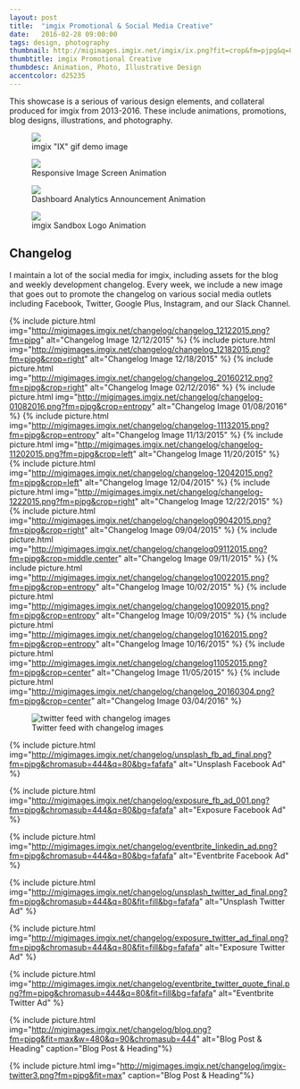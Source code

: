 ```yaml
---
layout: post
title:  "imgix Promotional & Social Media Creative"
date:   2016-02-28 09:00:00
tags: design, photography
thumbnail: http://migimages.imgix.net/imgix/ix.png?fit=crop&fm=pjpg&q=85&chromasub=444
thumbtitle: imgix Promotional Creative
thumbdesc: Animation, Photo, Illustrative Design
accentcolor: d25235
---
```


<section>
<p>This showcase is a serious of various design elements, and collateral produced for imgix from 2013-2016. These include animations, promotions, blog designs, illustrations, and photography. </p>
<figure>
<img src="http://migimages.imgix.net/gif/ixani.gif">
<figcaption>
	imgix "IX" gif demo image
</figcaption>
</figure>
<figure>
<img src="http://migimages.imgix.net/gif/screens.gif">
<figcaption>
	Responsive Image Screen Animation
</figcaption>
</figure>
<figure>
<img src="http://migimages.imgix.net/gif/dashboard.gif">
<figcaption>
	Dashboard Analytics Announcement Animation
</figcaption>
</figure>
<figure>
<img src="http://migimages.imgix.net/gif/sandbox.gif">
<figcaption>
	imgix Sandbox Logo Animation
</figcaption>
</figure>
<h2>Changelog</h2>
<p>I maintain a lot of the social media for imgix, including assets for the blog and weekly development changelog. Every week, we include a new image that goes out to promote the changelog on various social media outlets including Facebook, Twitter, Google Plus, Instagram, and our Slack Channel.</p>

</section>






{% include picture.html img="http://migimages.imgix.net/changelog/changelog_12122015.png?fm=pjpg" alt="Changelog Image 12/12/2015" %}
{% include picture.html img="http://migimages.imgix.net/changelog/changelog_12182015.png?fm=pjpg&crop=right" alt="Changelog Image 12/18/2015" %}
{% include picture.html img="http://migimages.imgix.net/changelog/changelog_20160212.png?fm=pjpg&crop=right" alt="Changelog Image 02/12/2016" %}
{% include picture.html img="http://migimages.imgix.net/changelog/changelog-01082016.png?fm=pjpg&crop=entropy" alt="Changelog Image 01/08/2016" %}
{% include picture.html img="http://migimages.imgix.net/changelog/changelog-11132015.png?fm=pjpg&crop=entropy" alt="Changelog Image 11/13/2015" %}
{% include picture.html img="http://migimages.imgix.net/changelog/changelog-11202015.png?fm=pjpg&crop=left" alt="Changelog Image 11/20/2015" %}
{% include picture.html img="http://migimages.imgix.net/changelog/changelog-12042015.png?fm=pjpg&crop=left" alt="Changelog Image 12/04/2015" %}
{% include picture.html img="http://migimages.imgix.net/changelog/changelog-1222015.png?fm=pjpg&crop=right" alt="Changelog Image 12/22/2015" %}
{% include picture.html img="http://migimages.imgix.net/changelog/changelog09042015.png?fm=pjpg&crop=right" alt="Changelog Image 09/04/2015" %}
{% include picture.html img="http://migimages.imgix.net/changelog/changelog09112015.png?fm=pjpg&crop=middle,center" alt="Changelog Image 09/11/2015" %}
{% include picture.html img="http://migimages.imgix.net/changelog/changelog10022015.png?fm=pjpg&crop=entropy" alt="Changelog Image 10/02/2015" %}
{% include picture.html img="http://migimages.imgix.net/changelog/changelog10092015.png?fm=pjpg&crop=entropy" alt="Changelog Image 10/09/2015" %}
{% include picture.html img="http://migimages.imgix.net/changelog/changelog10162015.png?fm=pjpg&crop=entropy" alt="Changelog Image 10/16/2015" %}
{% include picture.html img="http://migimages.imgix.net/changelog/changelog11052015.png?fm=pjpg&crop=center" alt="Changelog Image 11/05/2015" %}
{% include picture.html img="http://migimages.imgix.net/changelog/changelog_20160304.png?fm=pjpg&crop=center" alt="Changelog Image 03/04/2016" %}





<section>
	<figure>
	<img src="http://migimages.imgix.net/changelog/imgix-twitter.jpg?fm=pjpg&fit=max&w=480&q=90&chromasub=444" alt="twitter feed with changelog images">
	<figcaption>
	Twitter feed with changelog images
</figcaption>
</figure>
	
</section>




{% include picture.html img="http://migimages.imgix.net/changelog/unsplash_fb_ad_final.png?fm=pjpg&chromasub=444&q=80&bg=fafafa" alt="Unsplash Facebook Ad" %}


{% include picture.html img="http://migimages.imgix.net/changelog/exposure_fb_ad_001.png?fm=pjpg&chromasub=444&q=80&bg=fafafa" alt="Exposure Facebook Ad" %}

{% include picture.html img="http://migimages.imgix.net/changelog/eventbrite_linkedin_ad.png?fm=pjpg&chromasub=444&q=80&bg=fafafa" alt="Eventbrite Facebook Ad" %}

{% include picture.html img="http://migimages.imgix.net/changelog/unsplash_twitter_ad_final.png?fm=pjpg&chromasub=444&q=80&fit=fill&bg=fafafa" alt="Unsplash Twitter Ad" %}


{% include picture.html img="http://migimages.imgix.net/changelog/exposure_twitter_ad_final.png?fm=pjpg&chromasub=444&q=80&fit=fill&bg=fafafa" alt="Exposure Twitter Ad" %}

{% include picture.html img="http://migimages.imgix.net/changelog/eventbrite_twitter_quote_final.png?fm=pjpg&chromasub=444&q=80&fit=fill&bg=fafafa" alt="Eventbrite Twitter Ad" %}



{% include picture.html img="http://migimages.imgix.net/changelog/blog.png?fm=pjpg&fit=max&w=480&q=90&chromasub=444" alt="Blog Post & Heading" caption="Blog Post & Heading"%}


{% include picture.html img="http://migimages.imgix.net/changelog/imgix-twitter3.png?fm=pjpg&fit=max" caption="Blog Post & Heading"%}
